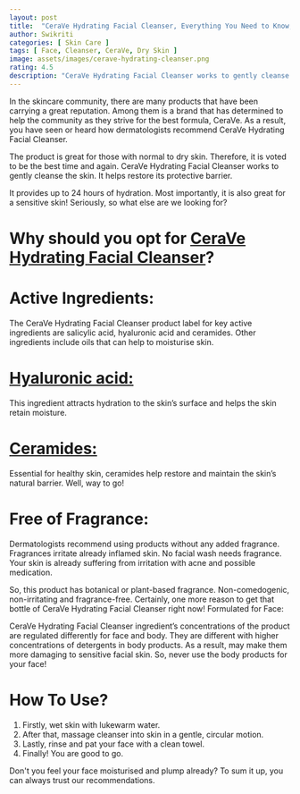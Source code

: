 ```yaml
---
layout: post
title:  "CeraVe Hydrating Facial Cleanser, Everything You Need to Know, Uses and Ingredients"
author: Swikriti
categories: [ Skin Care ]
tags: [ Face, Cleanser, CeraVe, Dry Skin ]
image: assets/images/cerave-hydrating-cleanser.png
rating: 4.5
description: "CeraVe Hydrating Facial Cleanser works to gently cleanse the skin. It helps restore its protective barrier. It provides up to 24 hours of hydration. Most importantly, it is a great cleanser for dry and sensitive skin! "
---
```



In the skincare community, there are many products that have been carrying a great reputation. Among them is a brand that has determined to help the community as they strive for the best formula, CeraVe. As a result, you have seen or heard how dermatologists recommend CeraVe Hydrating Facial Cleanser. 

The product is great for those with normal to dry skin. Therefore, it is voted to be the best time and again.
CeraVe Hydrating Facial Cleanser works to gently cleanse the skin. It helps restore its protective barrier. 

It provides up to 24 hours of hydration. Most importantly, it is also great for a sensitive skin!
Seriously, so what else are we looking for?

# Why should you opt for <a href="https://www.cerave.com/skincare/cleansers/hydrating-facial-cleanser" rel="nofollow" target="_blank">CeraVe Hydrating Facial Cleanser</a>?

# Active Ingredients:
 The CeraVe Hydrating Facial Cleanser product label for key active ingredients are salicylic acid, hyaluronic acid and ceramides.
Other ingredients include oils that can help to moisturise skin.

# <a href="https://www.sheenycare.com/hyaluronic-acid-skin-benefits-uses/" target="_blank">Hyaluronic acid:</a>
This ingredient attracts hydration to the skin’s surface and helps the skin retain moisture.
# <a href="https://www.sheenycare.com/what-is-ceramide/" target="_blank">Ceramides: </a>
Essential for healthy skin, ceramides help restore and maintain the skin’s natural barrier. Well, way to go! 

# Free of Fragrance:
Dermatologists recommend using products without any added fragrance. Fragrances irritate already inflamed skin. No facial wash needs fragrance. Your skin is already suffering from irritation with acne and possible medication.

So, this product has botanical or plant-based fragrance. Non-comedogenic, non-irritating and fragrance-free. Certainly, one more reason to get that bottle of CeraVe Hydrating Facial Cleanser right now! 
Formulated for Face: 

CeraVe Hydrating Facial Cleanser ingredient’s concentrations of the product are regulated differently for face and body.
They are different with higher concentrations of detergents in body products. As a result, may make them more damaging to sensitive facial skin.
So, never use the body products for your face! 

# How To Use?
1. Firstly, wet skin with lukewarm water.
2. After that, massage cleanser into skin in a gentle, circular motion.
3. Lastly, rinse and pat your face with a clean towel.
4. Finally! You are good to go.

Don't you feel your face moisturised and plump already? To sum it up, you can always trust our recommendations. 
